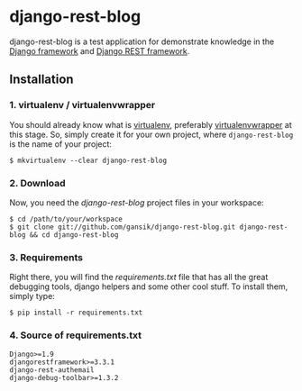 # django-rest-blog

django-rest-blog is a test application for demonstrate knowledge in the [Django framework](https://www.djangoproject.com/) and [Django REST framework](http://www.django-rest-framework.org/).

## Installation

### 1. virtualenv / virtualenvwrapper
You should already know what is [virtualenv](http://www.virtualenv.org/), preferably [virtualenvwrapper](http://www.doughellmann.com/projects/virtualenvwrapper/) at this stage. So, simply create it for your own project, where `django-rest-blog` is the name of your project:

`$ mkvirtualenv --clear django-rest-blog`

### 2. Download
Now, you need the *django-rest-blog* project files in your workspace:

    $ cd /path/to/your/workspace
    $ git clone git://github.com/gansik/django-rest-blog.git django-rest-blog && cd django-rest-blog

### 3. Requirements
Right there, you will find the *requirements.txt* file that has all the great debugging tools, django helpers and some other cool stuff. To install them, simply type:

`$ pip install -r requirements.txt`



### 4. Source of requirements.txt
```
Django>=1.9
djangorestframework>=3.3.1
django-rest-authemail
django-debug-toolbar>=1.3.2
```
